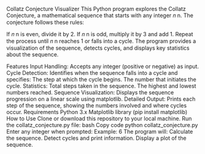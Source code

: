 Collatz Conjecture Visualizer
This Python program explores the Collatz Conjecture, a mathematical sequence that starts with any integer 
𝑛
n. The conjecture follows these rules:

If 
𝑛
n is even, divide it by 2.
If 
𝑛
n is odd, multiply it by 3 and add 1.
Repeat the process until 
𝑛
n reaches 1 or falls into a cycle.
The program provides a visualization of the sequence, detects cycles, and displays key statistics about the sequence.

Features
Input Handling: Accepts any integer (positive or negative) as input.
Cycle Detection: Identifies when the sequence falls into a cycle and specifies:
The step at which the cycle begins.
The number that initiates the cycle.
Statistics:
Total steps taken in the sequence.
The highest and lowest numbers reached.
Sequence Visualization:
Displays the sequence progression on a linear scale using matplotlib.
Detailed Output: Prints each step of the sequence, showing the numbers involved and where cycles occur.
Requirements
Python 3.x
Matplotlib library (pip install matplotlib)
How to Use
Clone or download this repository to your local machine.
Run the collatz_conjecture.py file:
bash
Copy code
python collatz_conjecture.py
Enter any integer when prompted:
Example: 6
The program will:
Calculate the sequence.
Detect cycles and print information.
Display a plot of the sequence.
